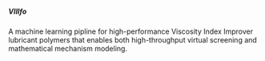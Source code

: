 ##### VIIIfo
A machine learning pipline for high-performance Viscosity Index Improver lubricant polymers that enables both high-throughput virtual screening and mathematical mechanism modeling.
